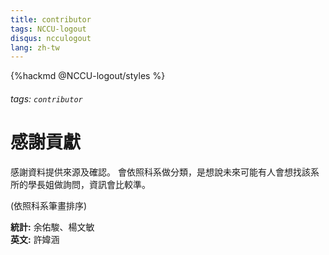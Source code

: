 ```yaml
---
title: contributor
tags: NCCU-logout
disqus: ncculogout
lang: zh-tw
---
```


{%hackmd @NCCU-logout/styles %}

###### tags: `contributor`

# 感謝貢獻

感謝資料提供來源及確認。
會依照科系做分類，是想說未來可能有人會想找該系所的學長姐做詢問，資訊會比較準。

(依照科系筆畫排序)

**統計:** 余佑駿、楊文敏  
**英文:** 許媁涵
